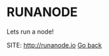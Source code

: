 # RUNANODE

 Lets run a node!

 SITE: http://runanode.io
 [Go back](https://portable-linux-apps.github.io/apps.html)
